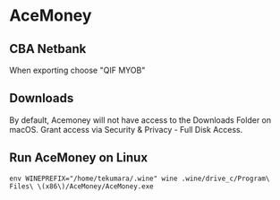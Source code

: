 # AceMoney

## CBA Netbank

When exporting choose "QIF MYOB"

## Downloads

By default, Acemoney will not have access to the Downloads Folder on macOS. Grant access via Security & Privacy - Full Disk Access.

## Run AceMoney on Linux

`env WINEPREFIX="/home/tekumara/.wine" wine .wine/drive_c/Program\ Files\ \(x86\)/AceMoney/AceMoney.exe`
